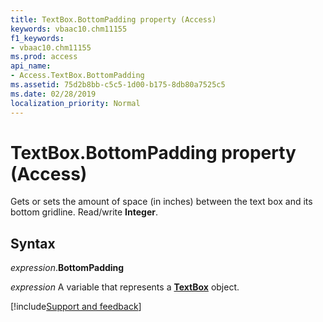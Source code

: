 ```yaml
---
title: TextBox.BottomPadding property (Access)
keywords: vbaac10.chm11155
f1_keywords:
- vbaac10.chm11155
ms.prod: access
api_name:
- Access.TextBox.BottomPadding
ms.assetid: 75d2b8bb-c5c5-1d00-b175-8db80a7525c5
ms.date: 02/28/2019
localization_priority: Normal
---
```



# TextBox.BottomPadding property (Access)

Gets or sets the amount of space (in inches) between the text box and its bottom gridline. Read/write **Integer**.


## Syntax

_expression_.**BottomPadding**

_expression_ A variable that represents a **[TextBox](Access.TextBox.md)** object.




[!include[Support and feedback](~/includes/feedback-boilerplate.md)]